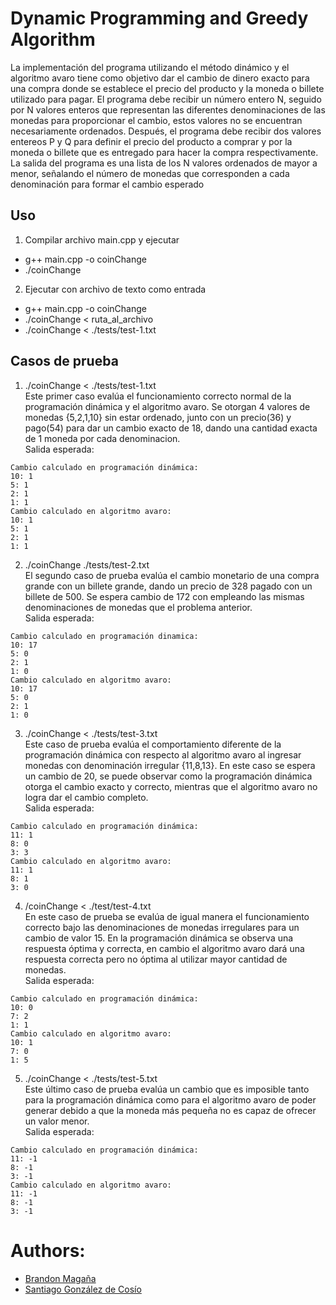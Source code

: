 # Dynamic Programming and Greedy Algorithm

La implementación del programa utilizando el método dinámico y el algoritmo avaro tiene como
objetivo dar el cambio de dinero exacto para una compra donde se establece el precio del producto
y la moneda o billete utilizado para pagar. 
El programa debe recibir un número entero N, seguido por N valores enteros que representan las diferentes
denominaciones de las monedas para proporcionar el cambio, estos valores no se encuentran necesariamente ordenados.
Después, el programa debe recibir dos valores entereos P y Q para definir el precio del producto a comprar 
y por la moneda o billete que es entregado para hacer la compra respectivamente.  
La salida del programa es una lista de los N valores ordenados de mayor a menor, señalando el número de monedas que 
corresponden a cada denominación para formar el cambio esperado 

## Uso
1. Compilar archivo main.cpp y ejecutar
-  g++ main.cpp -o coinChange
- ./coinChange

2. Ejecutar con archivo de texto como entrada
- g++ main.cpp -o coinChange
- ./coinChange < ruta_al_archivo
- ./coinChange  < ./tests/test-1.txt

## Casos de prueba 
1. ./coinChange < ./tests/test-1.txt  
Este primer caso evalúa el funcionamiento correcto normal de la programación 
dinámica y el algoritmo avaro. Se otorgan 4 valores de monedas {5,2,1,10} sin estar ordenado, 
junto con un precio(36) y pago(54) para dar un cambio exacto de 18, dando una cantidad exacta de 
1 moneda por cada denominacion.  
Salida esperada:
```
Cambio calculado en programación dinámica: 
10: 1
5: 1
2: 1
1: 1
Cambio calculado en algoritmo avaro: 
10: 1
5: 1
2: 1
1: 1
```
2. ./coinChange ./tests/test-2.txt  
El segundo caso de prueba evalúa el cambio monetario de una compra grande con un 
billete grande, dando un precio de 328 pagado con un billete de 500. Se espera 
cambio de 172 con empleando las mismas denominaciones de monedas que el problema anterior.  
Salida esperada:  
```
Cambio calculado en programación dinamica: 
10: 17
5: 0
2: 1
1: 0
Cambio calculado en algoritmo avaro: 
10: 17
5: 0
2: 1
1: 0
```

3. ./coinChange < ./tests/test-3.txt  
Este caso de prueba evalúa el comportamiento diferente de la programación dinámica con respecto al 
algoritmo avaro al ingresar monedas con denominación irregular {11,8,13}. En este caso se espera un cambio de 20,
se puede observar como la programación dinámica otorga el cambio exacto y correcto, mientras que el algoritmo
avaro no logra dar el cambio completo.   
Salida esperada:  
```
Cambio calculado en programación dinámica: 
11: 1
8: 0
3: 3
Cambio calculado en algoritmo avaro: 
11: 1
8: 1
3: 0
```

4. /coinChange < ./test/test-4.txt  
En este caso de prueba se evalúa de igual manera el funcionamiento 
correcto bajo las denominaciones de monedas irregulares para un cambio de valor 15. 
En la programación dinámica se observa una respuesta óptima y correcta, en cambio
el algoritmo avaro dará una respuesta correcta pero no óptima al utilizar mayor cantidad de monedas.  
Salida esperada:  
```
Cambio calculado en programación dinámica: 
10: 0
7: 2
1: 1
Cambio calculado en algoritmo avaro: 
10: 1
7: 0
1: 5
```

5. ./coinChange < ./tests/test-5.txt  
Este último caso de prueba evalúa un cambio que es imposible tanto para la
programación dinámica como para el algoritmo avaro de poder generar debido a que
la moneda más pequeña no es capaz de ofrecer un valor menor.  
Salida esperada:  
```
Cambio calculado en programación dinámica: 
11: -1
8: -1
3: -1
Cambio calculado en algoritmo avaro: 
11: -1
8: -1
3: -1
``` 

# Authors:
- [Brandon Magaña](https://github.com/BrandonMagana)
- [Santiago González de Cosío](https://github.com/sant-gdc)